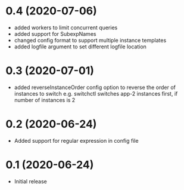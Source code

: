 0.4 (2020-07-06)
================

- added workers to limit concurrent queries
- added support for SubexpNames
- changed config format to support multiple instance templates
- added logfile argument to set different logfile location

0.3 (2020-07-01)
================

- added reverseInstanceOrder config option to reverse the order of instances to switch
  e.g. switchctl switches app-2 instances first, if number of instances is 2

0.2 (2020-06-24)
================

- Added support for regular expression in config file

0.1 (2020-06-24)
================

- Initial release
